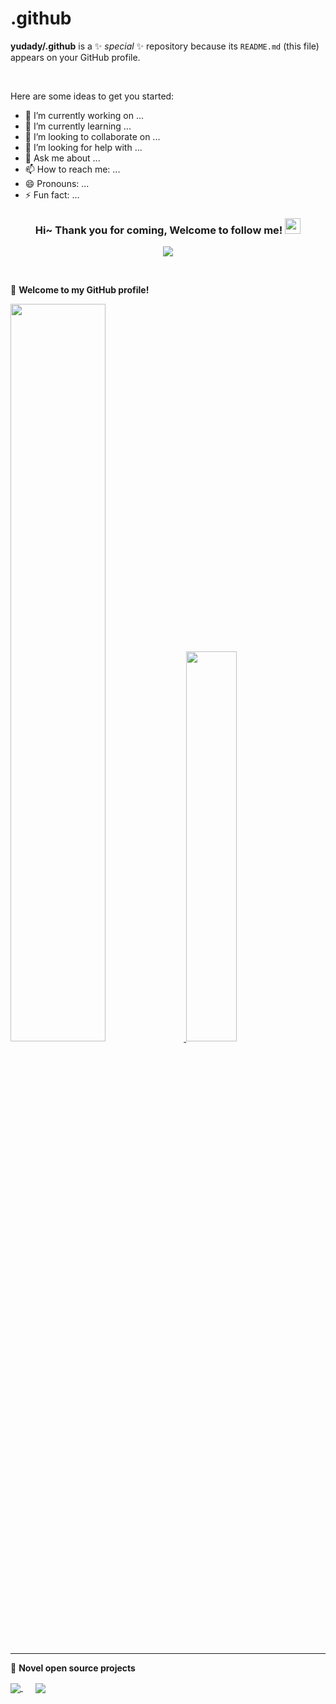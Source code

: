 # .github

**yudady/.github** is a ✨ _special_ ✨ repository because its `README.md` (this file) appears on your GitHub profile.

<br/>

Here are some ideas to get you started:

- 🔭 I’m currently working on ...
- 🌱 I’m currently learning ...
- 👯 I’m looking to collaborate on ...
- 🤔 I’m looking for help with ...
- 💬 Ask me about ...
- 📫 How to reach me: ...
- 😄 Pronouns: ...
- ⚡ Fun fact: ...

<h3 align="center">
    Hi~ Thank you for coming, Welcome to follow me!
    <img src="https://media.giphy.com/media/hvRJCLFzcasrR4ia7z/giphy.gif" width="25px">
</h3>

<p align="center">
    <img src="https://readme-typing-svg.herokuapp.com?color=e65e2a&width=380&height=45&lines=Now+java+developer;Target+full-stack+developer;Always+learning+new+things">
</p>


<br/>

🎉 **Welcome to my GitHub profile!**

<a href="https://github.com/yudady">
  <img style="width:55%" src="https://github-readme-stats.vercel.app/api?username=yudady&count_private=true&show_icons=true&theme=radical&hide=prs" />
  <img style="width:40%" src="https://github-readme-stats.vercel.app/api/top-langs/?username=yudady&layout=compact&theme=radical"/>
</a>

------

📘 **Novel open source projects**


<a target="_blank" href="https://github.com/yudady/dockfiles.git" >
  <img align="center" src="https://github-readme-stats.vercel.app/api/pin/?username=yudady&repo=dockfiles&theme=nightowl&cache_seconds=1802" />
</a>
&nbsp;&nbsp;&nbsp;&nbsp;
<a target="_blank" href="https://github.com/yudady/spring-getting-started-guides.git" >
  <img align="center" src="https://github-readme-stats.vercel.app/api/pin/?username=yudady&repo=spring-getting-started-guides&theme=nightowl" />
</a>
<br/>
<br/>
